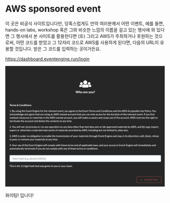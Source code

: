 # AWS sponsored event

이 곳은 비공식 사이트입니다만, 당혹스럽게도
만약 여러분께서 어떤 이벤트, 예를 들면, hands-on labs, workshop 혹은 그와 비슷한
느낌의 이름을 걸고 있는 행사에 와 있다면 그 행사에서 본 사이트를 활용한다면 (또) 그리고 
AWS가 주최하거나 후원하는 것으로써, 어떤 코드를 받았고 그 12자리 코드로 AWS를 사용하게 된다면,
다음의 URL이 유용할 것입니다. 받은 그 코드를 입력하는 곳이거든요.

https://dashboard.eventengine.run/login

![event engine login window](./images/event-engine.png)

화이팅! 입니다!

